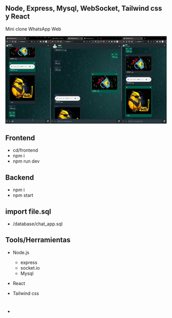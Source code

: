 ## Node, Express, Mysql, WebSocket, Tailwind css y React

Mini clone WhatsApp Web

![](./docs/screen.png)


## Frontend
- cd/frontend
- npm i
- npm run dev

## Backend
- npm i
- npm start

## import file.sql
- /database/chat_app.sql

## Tools/Herramientas

- Node.js
  - express
  - socket.io
  - Mysql
- React
- Tailwind css

- #
